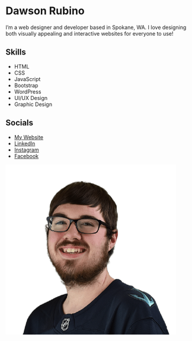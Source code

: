 # Dawson Rubino

I’m a web designer and developer based in Spokane, WA. I love designing both visually appealing and interactive websites for everyone to use! 

## Skills
- HTML
- CSS
- JavaScript
- Bootstrap
- WordPress
- UI/UX Design
- Graphic Design

## Socials
* [My Website](https://dawsonrubino.com/)
* [LinkedIn](https://www.linkedin.com/in/dawson-rubino/)
* [Instagram](https://www.instagram.com/drubino.design/)
* [Facebook](https://www.facebook.com/profile.php?id=100093020917741)

![Dawson Rubino](Me.png)